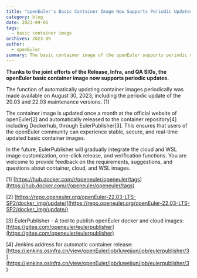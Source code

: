 ```yaml
---
title: "openEuler's Basic Container Image Now Supports Periodic Updates"
category: blog
date: 2023-09-01
tags:
  - basic container image
archives: 2023-09
author:
  - openEuler
summary: The basic container image of the openEuler supports periodic update.
---
```


**Thanks to the joint efforts of the Release, Infra, and QA SIGs, the openEuler basic container image now supports periodic updates.**

The function of automatically updating container images periodically was made available on August 30, 2023, including the periodic update of the 20.03 and 22.03 maintenance versions.
\[1\]

The container image is updated once a month at the official website of openEuler\[2\] and automatically released to the container repository\[4\] including Dockerhub, through EulerPublisher\[3\]. This ensures that users of the openEuler community can experience stable, secure, and real-time updated basic container images. 

In the future, EulerPublisher will gradually integrate the cloud and WSL image customization, one-click release, and verification functions. You are welcome to provide feedback on the requirements, suggestions, and questions about container, cloud, and WSL images.

\[1\] [https://hub.docker.com/r/openeuler/openeuler/tags](https://hub.docker.com/r/openeuler/openeuler/tags)

\[2\] [https://repo.openeuler.org/openEuler-22.03-LTS-SP2/docker_img/update/](https://repo.openeuler.org/openEuler-22.03-LTS-SP2/docker_img/update/)

\[3\] EulerPublisher - A tool to publish openEuler docker and cloud
images: [https://gitee.com/openeuler/eulerpublisher](https://gitee.com/openeuler/eulerpublisher)

\[4\] Jenkins address for automatic container release: [https://jenkins.osinfra.cn/view/openEuler/job/luweijun/job/eulerpublisher/3](https://jenkins.osinfra.cn/view/openEuler/job/luweijun/job/eulerpublisher/3)

